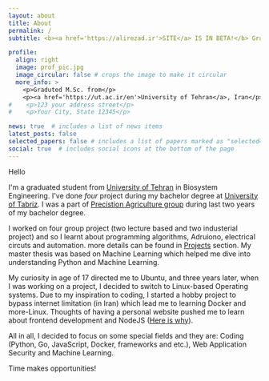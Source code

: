 ```yaml
---
layout: about
title: About
permalink: /
subtitle: <b><a href='https://alirezad.ir'>SITE</a> IS IN BETA!</b> Graduted M.Sc. from <a href='https://ut.ac.ir/en'>University of Tehran</a>, Iran

profile:
  align: right
  image: prof_pic.jpg
  image_circular: false # crops the image to make it circular
  more_info: >
    <p>Graduted M.Sc. from</p>
    <p><a href='https://ut.ac.ir/en'>University of Tehran</a>, Iran</p>
#    <p>123 your address street</p>
#    <p>Your City, State 12345</p>

news: true  # includes a list of news items
latest_posts: false
selected_papers: false # includes a list of papers marked as "selected={true}"
social: true  # includes social icons at the bottom of the page
---
```

Hello

I'm a graduated student from [University of Tehran](https://ut.ac.ir/en) in Biosystem Engineering. I've done _four_ project during my bachelor degree at [University of Tabriz](https://tabrizu.ac.ir/en).
I was a part of [Precistion Agriculture group](http://infoag.ir/en/) during last two years of my bachelor degree.

I worked on four group project (two lecture based and two industerial project) and so I learnt about programming algorithms, Adruiono, electrical circuts and automation. more details can be found in [Projects](https://alirezad.ir/projects/) section.
My master thesis was based on Machine Learning which helped me dive into understanding Python and Machine Learning.

My curiosity in age of 17 directed me to Ubuntu, and three years later, when I was working on a project, I decided to switch to Linux-based Operating systems. Due to my inspiration to coding, I started a hobby project to bypass internet limitation (in Iran) which lead me to learning Docker and more-Linux. Thoughts of having a personal website pushed me to learn about frontend development and NodeJS ([Here is why](https://blog.alirezad.ir/posts/use-notion-as-cms-for-jekyll/)).

All in all, I decided to focus on some special fields and they are: Coding (Python, Go, JavaScript, Docker, frameworks and etc.), Web Application Security and Machine Learning.

Time makes opportunities!
